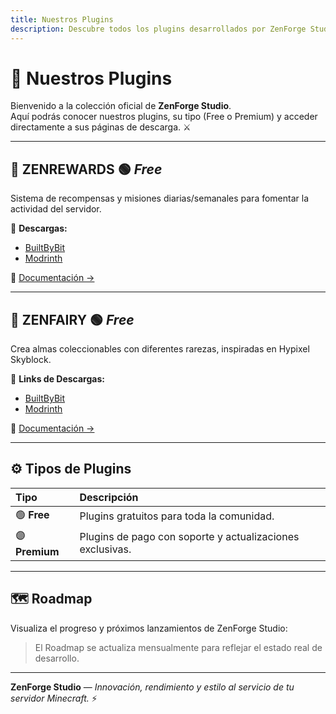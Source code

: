 ```yaml
---
title: Nuestros Plugins
description: Descubre todos los plugins desarrollados por ZenForge Studio.
---
```


# 🔧 Nuestros Plugins

Bienvenido a la colección oficial de **ZenForge Studio**.  
Aquí podrás conocer nuestros plugins, su tipo (Free o Premium) y acceder directamente a sus páginas de descarga. ⚔️

---

## 🔹 ZENREWARDS  🟢 *Free* 
Sistema de recompensas y misiones diarias/semanales para fomentar la actividad del servidor.  

🔗 **Descargas:**  
- [BuiltByBit](https://builtbybit.com/resources/zenrewards.77368)  
- [Modrinth](https://modrinth.com/plugin/zenrewards)  

📘 [Documentación →](https://wiki.zenforgestudios.xyz/es/plugins/zenrewards/introduccion)

---

## 🔹 ZENFAIRY  🟢 *Free* 
Crea almas coleccionables con diferentes rarezas, inspiradas en Hypixel Skyblock.  

🔗 **Links de Descargas:**  
- [BuiltByBit](https://builtbybit.com/resources/zenfairy.78136)  
- [Modrinth](https://modrinth.com/plugin/zenfairy)  

📘 [Documentación →](/wiki/zenfairy)

---

## ⚙️ Tipos de Plugins

| Tipo | Descripción |
|:------|:-------------|
| 🟢 **Free** | Plugins gratuitos para toda la comunidad. |
| 🟣 **Premium** | Plugins de pago con soporte y actualizaciones exclusivas. |

---

## 🗺️ Roadmap

Visualiza el progreso y próximos lanzamientos de ZenForge Studio:


> El Roadmap se actualiza mensualmente para reflejar el estado real de desarrollo.

---

**ZenForge Studio** — *Innovación, rendimiento y estilo al servicio de tu servidor Minecraft.* ⚡
